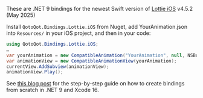 These are .NET 9 bindings for the newest Swift version of [Lottie iOS](https://github.com/airbnb/lottie-ios/) v4.5.2 (May 2025)

Install `QotoQot.Bindings.Lottie.iOS` from Nuget, add YourAnimation.json into `Resources/` in your iOS project, and then in your code:

```csharp
using QotoQot.Bindings.Lottie.iOS;
…
var yourAnimation = new CompatibleAnimation("YourAnimation", null, NSBundle.MainBundle);
var animationView = new CompatibleAnimationView(yourAnimation);
currentView.AddSubview(animationView);
animationView.Play();
```
See [this blog post](https://qotoqot.com/tech/ios-bindings/) for the step-by-step guide on how to create bindings from scratch in .NET 9 and Xcode 16.
